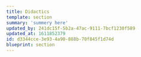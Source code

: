 ```yaml
---
title: Didactics
template: section
summary: 'summery here'
updated_by: 241dc15f-5b2a-47ac-9111-7bcf1230f589
updated_at: 1611852379
id: d3344cce-3e93-4a90-888b-70f845f1d74d
blueprint: section
---
```

